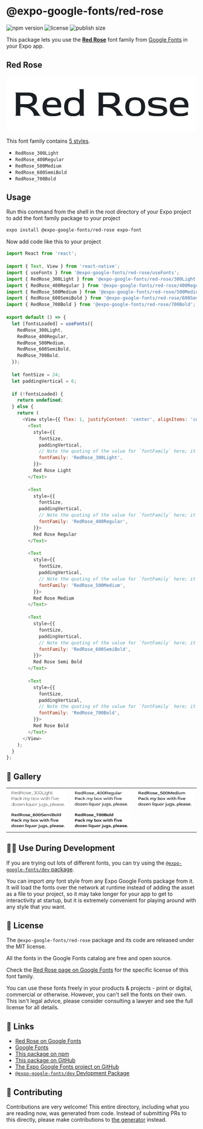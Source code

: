 # @expo-google-fonts/red-rose

![npm version](https://flat.badgen.net/npm/v/@expo-google-fonts/red-rose)
![license](https://flat.badgen.net/github/license/expo/google-fonts)
![publish size](https://flat.badgen.net/packagephobia/install/@expo-google-fonts/red-rose)

This package lets you use the [**Red Rose**](https://fonts.google.com/specimen/Red+Rose) font family from [Google Fonts](https://fonts.google.com/) in your Expo app.

## Red Rose

![Red Rose](./font-family.png)

This font family contains [5 styles](#-gallery).

- `RedRose_300Light`
- `RedRose_400Regular`
- `RedRose_500Medium`
- `RedRose_600SemiBold`
- `RedRose_700Bold`

## Usage

Run this command from the shell in the root directory of your Expo project to add the font family package to your project
```sh
expo install @expo-google-fonts/red-rose expo-font
```

Now add code like this to your project
```js
import React from 'react';

import { Text, View } from 'react-native';
import { useFonts } from '@expo-google-fonts/red-rose/useFonts';
import { RedRose_300Light } from '@expo-google-fonts/red-rose/300Light';
import { RedRose_400Regular } from '@expo-google-fonts/red-rose/400Regular';
import { RedRose_500Medium } from '@expo-google-fonts/red-rose/500Medium';
import { RedRose_600SemiBold } from '@expo-google-fonts/red-rose/600SemiBold';
import { RedRose_700Bold } from '@expo-google-fonts/red-rose/700Bold';

export default () => {
  let [fontsLoaded] = useFonts({
    RedRose_300Light,
    RedRose_400Regular,
    RedRose_500Medium,
    RedRose_600SemiBold,
    RedRose_700Bold,
  });

  let fontSize = 24;
  let paddingVertical = 6;

  if (!fontsLoaded) {
    return undefined;
  } else {
    return (
      <View style={{ flex: 1, justifyContent: 'center', alignItems: 'center' }}>
        <Text
          style={{
            fontSize,
            paddingVertical,
            // Note the quoting of the value for `fontFamily` here; it expects a string!
            fontFamily: 'RedRose_300Light',
          }}>
          Red Rose Light
        </Text>

        <Text
          style={{
            fontSize,
            paddingVertical,
            // Note the quoting of the value for `fontFamily` here; it expects a string!
            fontFamily: 'RedRose_400Regular',
          }}>
          Red Rose Regular
        </Text>

        <Text
          style={{
            fontSize,
            paddingVertical,
            // Note the quoting of the value for `fontFamily` here; it expects a string!
            fontFamily: 'RedRose_500Medium',
          }}>
          Red Rose Medium
        </Text>

        <Text
          style={{
            fontSize,
            paddingVertical,
            // Note the quoting of the value for `fontFamily` here; it expects a string!
            fontFamily: 'RedRose_600SemiBold',
          }}>
          Red Rose Semi Bold
        </Text>

        <Text
          style={{
            fontSize,
            paddingVertical,
            // Note the quoting of the value for `fontFamily` here; it expects a string!
            fontFamily: 'RedRose_700Bold',
          }}>
          Red Rose Bold
        </Text>
      </View>
    );
  }
};

```

## 🔡 Gallery


||||
|-|-|-|
|![RedRose_300Light](.//300Light/RedRose_300Light.ttf.png)|![RedRose_400Regular](.//400Regular/RedRose_400Regular.ttf.png)|![RedRose_500Medium](.//500Medium/RedRose_500Medium.ttf.png)||
|![RedRose_600SemiBold](.//600SemiBold/RedRose_600SemiBold.ttf.png)|![RedRose_700Bold](.//700Bold/RedRose_700Bold.ttf.png)|||


## 👩‍💻 Use During Development

If you are trying out lots of different fonts, you can try using the [`@expo-google-fonts/dev` package](https://github.com/freeboub/google-fonts/tree/master/font-packages/dev#readme).

You can import *any* font style from any Expo Google Fonts package from it. It will load the fonts
over the network at runtime instead of adding the asset as a file to your project, so it may take longer
for your app to get to interactivity at startup, but it is extremely convenient
for playing around with any style that you want.

## 📖 License

The `@expo-google-fonts/red-rose` package and its code are released under the MIT license.

All the fonts in the Google Fonts catalog are free and open source.

Check the [Red Rose page on Google Fonts](https://fonts.google.com/specimen/Red+Rose) for the specific license of this font family.

You can use these fonts freely in your products & projects - print or digital, commercial or otherwise. However, you can't sell the fonts on their own. This isn't legal advice, please consider consulting a lawyer and see the full license for all details.

## 🔗 Links

- [Red Rose on Google Fonts](https://fonts.google.com/specimen/Red+Rose)
- [Google Fonts](https://fonts.google.com/)
- [This package on npm](https://www.npmjs.com/package/@expo-google-fonts/red-rose)
- [This package on GitHub](https://github.com/freeboub/google-fonts/tree/master/font-packages/red-rose)
- [The Expo Google Fonts project on GitHub](https://github.com/freeboub/google-fonts)
- [`@expo-google-fonts/dev` Devlopment Package](https://github.com/freeboub/google-fonts/tree/master/font-packages/dev)

## 🤝 Contributing

Contributions are very welcome! This entire directory, including what you are reading now, was generated from code. Instead of submitting PRs to this directly, please make contributions to [the generator](https://github.com/freeboub/google-fonts/tree/master/packages/generator) instead.
